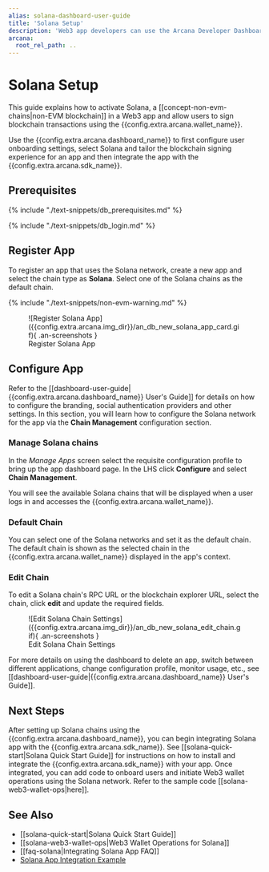 ```yaml
---
alias: solana-dashboard-user-guide
title: 'Solana Setup'
description: 'Web3 app developers can use the Arcana Developer Dashboard to register and configure the apps to use Solana network, before integration with the Arcana Auth SDK.'
arcana:
  root_rel_path: ..
---
```


# Solana Setup

This guide explains how to activate Solana, a [[concept-non-evm-chains|non-EVM blockchain]] in a Web3 app and allow users to sign blockchain transactions using the {{config.extra.arcana.wallet_name}}.

Use the {{config.extra.arcana.dashboard_name}} to first configure user onboarding settings, select Solana and tailor the blockchain signing experience for an app and then integrate the app with the {{config.extra.arcana.sdk_name}}. 

## Prerequisites

{% include "./text-snippets/db_prerequisites.md" %}

{% include "./text-snippets/db_login.md" %}

## Register App

To register an app that uses the Solana network, create a new app and select the chain type as **Solana**. Select one of the Solana chains as the default chain.

{% include "./text-snippets/non-evm-warning.md" %}

<figure markdown="span">
  ![Register Solana App]({{config.extra.arcana.img_dir}}/an_db_new_solana_app_card.gif){ .an-screenshots }
  <figcaption>Register Solana App</figcaption>
</figure>

## Configure App

Refer to the [[dashboard-user-guide|{{config.extra.arcana.dashboard_name}} User's Guide]] for details on how to configure the branding, social authentication providers and other settings. In this section, you will learn how to configure the Solana network for the app via the **Chain Management** configuration section.

### Manage Solana chains

In the *Manage Apps* screen select the requisite configuration profile to bring up the app dashboard page. In the LHS click **Configure** and select **Chain Management**.

You will see the available Solana chains that will be displayed when a user logs in and accesses the {{config.extra.arcana.wallet_name}}.

### Default Chain

You can select one of the Solana networks and set it as the default chain. The default chain is shown as the selected chain in the {{config.extra.arcana.wallet_name}} displayed in the app's context.

### Edit Chain

To edit a Solana chain's RPC URL or the blockchain explorer URL, select the chain, click **edit** and update the required fields.

<figure markdown="span">
  ![Edit Solana Chain Settings]({{config.extra.arcana.img_dir}}/an_db_new_solana_edit_chain.gif){ .an-screenshots }
  <figcaption>Edit Solana Chain Settings</figcaption>
</figure>

For more details on using the dashboard to delete an app, switch between different applications, change configuration profile, monitor usage, etc., see [[dashboard-user-guide|{{config.extra.arcana.dashboard_name}} User's Guide]]. 

## Next Steps

After setting up Solana chains using the {{config.extra.arcana.dashboard_name}}, you can begin integrating Solana app with the {{config.extra.arcana.sdk_name}}. See [[solana-quick-start|Solana Quick Start Guide]] for instructions on how to install and integrate the {{config.extra.arcana.sdk_name}} with your app. Once integrated, you can add code to onboard users and initiate Web3 wallet operations using the Solana network. Refer to the sample code [[solana-web3-wallet-ops|here]].

## See Also

* [[solana-quick-start|Solana Quick Start Guide]]
* [[solana-web3-wallet-ops|Web3 Wallet Operations for Solana]]
* [[faq-solana|Integrating Solana App FAQ]]
* [Solana App Integration Example](https://github.com/arcana-network/auth-examples)
